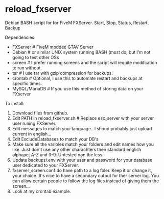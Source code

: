 # reload_fxserver
Debian BASH script for for FiveM FXServer. Start, Stop, Status, Restart, Backup

Dependencies:
* FXServer      # FiveM modded GTAV Server
* Debian        # or similar UNIX system running BASH (most do, but I'm not going to test other OSs
* screen        # I prefer running screens and the script will requite modifcation to run without.
* tar           # I use tar with gzip compression for backups.
* crontab       # Optional, I use this to automate restart and backups at specific times. 
* MySQL/MariaDB # If you use this method of storing data on your FXserver

To install:

1) Download files from github.
2) Edit PATH in reload_fxserver.sh # Replace esx_server with your server user runing FXServer.
3) Edit messages to match your language...I shoud probably just upload current in english...
4) Edit ExcludeDatabases to match your DB's  
5) Make sure all the varibles match your folders and edit names how you like. Just don't use any other charachters then standard english alphapet A-Z and 0-9. Untested non the less.
6) Update backups/.env with your user and password for your database user dedicated to your FXServer. 
7) fxserver_screen.conf do have path to a log foler. Keep it or change it, your choice. It's nice to have a secondary output for ther server log. You can allow certain people to follow the log files instead of giving them the screen...
8) Look at my crontab example.

